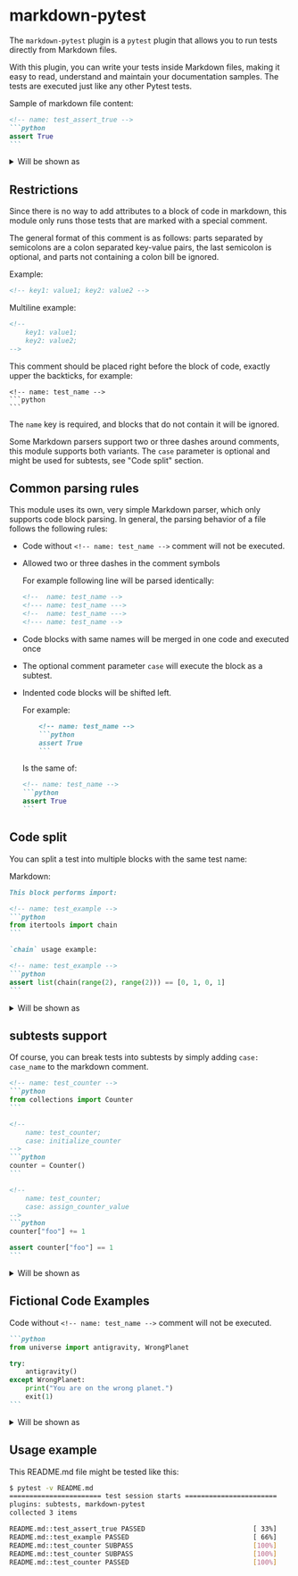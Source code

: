 markdown-pytest
===============

The `markdown-pytest` plugin is a `pytest` plugin that allows you to run tests
directly from Markdown files.

With this plugin, you can write your tests inside Markdown files, making it
easy to read, understand and maintain your documentation samples.
The tests are executed just like any other Pytest tests.

Sample of markdown file content:

````markdown
<!-- name: test_assert_true -->
```python
assert True
```
````

<details>
<summary>Will be shown as</summary>

<!-- name: test_assert_true -->
```python
assert True
```

</details>

Restrictions
------------

Since there is no way to add attributes to a block of code in markdown, this 
module only runs those tests that are marked with a special comment.

The general format of this comment is as follows: parts separated by semicolons
are a colon separated key-value pairs, the last semicolon is optional,
and parts not containing a colon bill be ignored.

Example:

```markdown
<!-- key1: value1; key2: value2 -->
```

Multiline example:

```markdown
<!-- 
    key1: value1; 
    key2: value2;
-->
```

This comment should be placed right before the block of code, exactly upper 
the backticks, for example: 

````
<!-- name: test_name -->
```python
```
````

The `name` key is required, and blocks that do not contain it will be ignored.

Some Markdown parsers support two or three dashes around comments, this module 
supports both variants. The `case` parameter is optional and might be used for
subtests, see "Code split" section.

Common parsing rules
--------------------

This module uses its own, very simple Markdown parser, which only supports code 
block parsing. In general, the parsing behavior of a file follows the following 
rules:

* Code without `<!-- name: test_name -->` comment will not be executed.
* Allowed two or three dashes in the comment symbols

  For example following line will be parsed identically:

  ````markdown
  <!--  name: test_name -->
  <!--- name: test_name --->
  <!--  name: test_name --->
  <!--- name: test_name -->
  ````

* Code blocks with same names will be merged in one code and executed once
* The optional comment parameter `case` will execute the block as a subtest.
* Indented code blocks will be shifted left.
  
  For example:

  ````markdown
      <!-- name: test_name -->
      ```python
      assert True
      ```
  ````

  Is the same of:

  ````markdown
  <!-- name: test_name -->
  ```python
  assert True
  ```
  ````

Code split
----------

You can split a test into multiple blocks with the same test name:

Markdown:

````markdown
This block performs import:

<!-- name: test_example -->
```python
from itertools import chain
```

`chain` usage example:

<!-- name: test_example -->
```python
assert list(chain(range(2), range(2))) == [0, 1, 0, 1]
```
````

<details>
<summary>Will be shown as</summary>

This block performs import:

<!-- name: test_example -->
```python
from itertools import chain
```

`chain` usage example:

<!-- name: test_example -->
```python
assert list(chain(range(2), range(2))) == [0, 1, 0, 1]
```

</details>

subtests support
----------------

Of course, you can break tests into subtests by simply adding `case: case_name` 
to the markdown comment.

````markdown
<!-- name: test_counter -->
```python
from collections import Counter
```

<!-- 
    name: test_counter;
    case: initialize_counter
-->
```python
counter = Counter()
```

<!-- 
    name: test_counter;
    case: assign_counter_value
-->
```python
counter["foo"] += 1

assert counter["foo"] == 1
```
````

<details>
<summary>Will be shown as</summary>

<!-- name: test_counter -->
```python
from collections import Counter
```

<!-- 
    name: test_counter;
    case: initialize_counter
-->
```python
counter = Counter()
```

<!-- 
    name: test_counter;
    case: assign_counter_value
-->
```python
counter["foo"] += 1

assert counter["foo"] == 1
```

</details>

Fictional Code Examples
-----------------------

Code without `<!-- name: test_name -->` comment will not be executed.

````markdown
```python
from universe import antigravity, WrongPlanet

try:
    antigravity()
except WrongPlanet:
    print("You are on the wrong planet.")
    exit(1)
```
````

<details>
<summary>Will be shown as</summary>

```python
from universe import antigravity, WrongPlanet

try:
    antigravity()
except WrongPlanet:
    print("You are on the wrong planet.")
    exit(1)
```
</details>

Usage example
-------------

This README.md file might be tested like this:

```bash
$ pytest -v README.md
======================= test session starts =======================
plugins: subtests, markdown-pytest
collected 3 items

README.md::test_assert_true PASSED                           [ 33%]
README.md::test_example PASSED                               [ 66%]
README.md::test_counter SUBPASS                              [100%]
README.md::test_counter SUBPASS                              [100%]
README.md::test_counter PASSED                               [100%]
```

